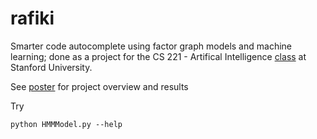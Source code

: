 rafiki
======

Smarter code autocomplete using factor graph models and machine learning; done as a project for the CS 221 - Artifical Intelligence [class](http://web.stanford.edu/class/cs221/) at Stanford University.

See [poster](./poster/rafiki.pdf) for project overview and results

Try
```
python HMMModel.py --help
```
